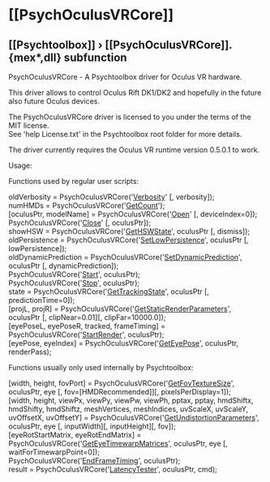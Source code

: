 # [[PsychOculusVRCore]]
## [[Psychtoolbox]] &#8250; [[PsychOculusVRCore]].{mex*,dll} subfunction

PsychOculusVRCore - A Psychtoolbox driver for Oculus VR hardware.  
  
This driver allows to control Oculus Rift DK1/DK2 and hopefully in the future also future Oculus devices.  
  
The PsychOculusVRCore driver is licensed to you under the terms of the MIT license.  
See 'help License.txt' in the Psychtoolbox root folder for more details.  
  
  
  
The driver currently requires the Oculus VR runtime version 0.5.0.1 to work.  
  
  
  
Usage:  
  
  
Functions used by regular user scripts:  
  
  
  
oldVerbosity = PsychOculusVRCore('[Verbosity](PsychOculusVRCore-Verbosity)' [, verbosity]);  
numHMDs = PsychOculusVRCore('[GetCount](PsychOculusVRCore-GetCount)');  
[oculusPtr, modelName] = PsychOculusVRCore('[Open](PsychOculusVRCore-Open)' [, deviceIndex=0]);  
PsychOculusVRCore('[Close](PsychOculusVRCore-Close)' [, oculusPtr]);  
showHSW = PsychOculusVRCore('[GetHSWState](PsychOculusVRCore-GetHSWState)', oculusPtr [, dismiss]);  
oldPersistence = PsychOculusVRCore('[SetLowPersistence](PsychOculusVRCore-SetLowPersistence)', oculusPtr [, lowPersistence]);  
oldDynamicPrediction = PsychOculusVRCore('[SetDynamicPrediction](PsychOculusVRCore-SetDynamicPrediction)', oculusPtr [, dynamicPrediction]);  
PsychOculusVRCore('[Start](PsychOculusVRCore-Start)', oculusPtr);  
PsychOculusVRCore('[Stop](PsychOculusVRCore-Stop)', oculusPtr);  
state = PsychOculusVRCore('[GetTrackingState](PsychOculusVRCore-GetTrackingState)', oculusPtr [, predictionTime=0]);  
[projL, projR] = PsychOculusVRCore('[GetStaticRenderParameters](PsychOculusVRCore-GetStaticRenderParameters)', oculusPtr [, clipNear=0.01][, clipFar=10000.0]);  
[eyePoseL, eyePoseR, tracked, frameTiming] = PsychOculusVRCore('[StartRender](PsychOculusVRCore-StartRender)', oculusPtr);  
[eyePose, eyeIndex] = PsychOculusVRCore('[GetEyePose](PsychOculusVRCore-GetEyePose)', oculusPtr, renderPass);  
  
  
Functions usually only used internally by Psychtoolbox:  
  
  
  
[width, height, fovPort] = PsychOculusVRCore('[GetFovTextureSize](PsychOculusVRCore-GetFovTextureSize)', oculusPtr, eye [, fov=[HMDRecommended]][, pixelsPerDisplay=1]);  
[width, height, viewPx, viewPy, viewPw, viewPh, pptax, pptay, hmdShiftx, hmdShifty, hmdShiftz, meshVertices, meshIndices, uvScaleX, uvScaleY, uvOffsetX, uvOffsetY] = PsychOculusVRCore('[GetUndistortionParameters](PsychOculusVRCore-GetUndistortionParameters)', oculusPtr, eye [, inputWidth][, inputHeight][, fov]);  
[eyeRotStartMatrix, eyeRotEndMatrix] = PsychOculusVRCore('[GetEyeTimewarpMatrices](PsychOculusVRCore-GetEyeTimewarpMatrices)', oculusPtr, eye [, waitForTimewarpPoint=0]);  
PsychOculusVRCore('[EndFrameTiming](PsychOculusVRCore-EndFrameTiming)', oculusPtr);  
result = PsychOculusVRCore('[LatencyTester](PsychOculusVRCore-LatencyTester)', oculusPtr, cmd);  
  

  


